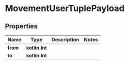 
# MovementUserTuplePayload

## Properties
Name | Type | Description | Notes
------------ | ------------- | ------------- | -------------
**from** | **kotlin.Int** |  | 
**to** | **kotlin.Int** |  | 



